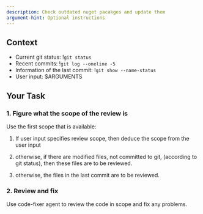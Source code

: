 ```yaml
---
description: Check outdated nuget pacakges and update them
argument-hint: Optional instructions
---
```


## Context

- Current git status: !`git status`
- Recent commits: !`git log --oneline -5`
- Information of the last commit: !`git show --name-status`
- User input: $ARGUMENTS

## Your Task

### 1. Figure what the scope of the review is

Use the first scope that is available:

1. If user input specifies review scope, then deduce the scope from the user input

2. otherwise, if there are modified files, not committed to git, (according to git status), then these files are to be reviewed.

3. otherwise, the files in the last commit are to be reviewed.

### 2. Review and fix

Use code-fixer agent to review the code in scope and fix any problems.